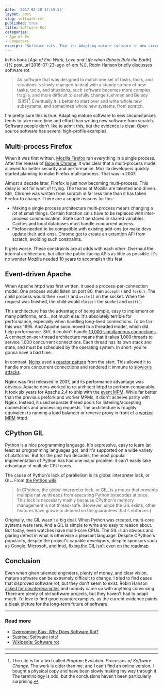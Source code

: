 ```yaml
---
date: '2017-02-28 17:59:53'
layout: post
slug: software-rot
published: true
title: Software Rot
categories:
- Age of Em
- Computers
excerpt: "Software rots. That is: Adapting mature software to new circumstances tends to take more time and effort than writing new software from scratch. Software people don't like to admit this, but open source software has several high-profile examples."
---
```


In his book [*Age of Em: Work, Love and Life when Robots Rule the Earth*]({% post_url 2016-07-23-age-of-em %}), Robin Hanson briefly discusses software rot:

> As software that was designed to match one set of tasks, tools, and situations is slowly changed to deal with a steady stream of new tasks, tools, and situations, such software becomes more complex, fragile, and more difficult to usefully change (Lehman and Belady 1985)[^Lehman]. Eventually it is better to start over and write whole new subsystems, and sometimes whole new systems, from scratch.

I'm pretty sure this is true. Adapting mature software to new circumstances tends to take more time and effort than writing new software from scratch. Software people don't like to admit this, but the evidence is clear. Open source software has several high-profile examples.


## Multi-process Firefox

When it was first written, [Mozilla Firefox](https://en.wikipedia.org/wiki/Firefox) ran everything in a single process. After the release of [Google Chrome](https://en.wikipedia.org/wiki/Google_Chrome), it was clear that a multi-process model allowed for better security and performance. Mozilla developers quickly started planning to make Firefox multi-process. That was in 2007.

Almost a decade later, Firefox is just now becoming multi-process. This delay is not for want of trying. The teams at Mozilla are talented and driven. Still, Chrome was written from scratch in far less time than it has taken Firefox to change. There are a couple reasons for this:

- Making a single process architecture multi-process means changing a *lot* of small things. Certain function calls have to be replaced with inter-process communication. State can't be stored in shared variables. Caches and local databases must handle concurrent access.
- Firefox needed to be compatible with existing add-ons (or make devs update their add-ons). Chrome got to create an extention API from scratch, avoiding such constraints.

It gets worse. These constraints are at odds with each other: Overhaul the internal architecture, but alter the public-facing APIs as little as possible. It's no wonder Mozilla needed 10 years to accomplish this feat.


## Event-driven Apache

When Apache httpd was first written, it used a process-per-connection model. One process would listen on port 80, then `accept()` and `fork()`. The child process would then `read()` and `write()` on the socket. When the request was finished, the child would `close()` the socket and `exit()`.

This architecture has the advantage of being simple, easy to implement on many platforms, and… not much else. It's absolutely terrible for performance, especially when handling long-lived connections. To be fair: this *was* 1995. And Apache soon moved to a threaded model, which did help performance. Still, it couldn't handle [10,000 simultaneous connections](https://en.wikipedia.org/wiki/C10k_problem). A connection-per-thread architecture means that it takes 1,000 threads to service 1,000 concurrent connections. Each thread has its own stack and state, and must be scheduled by the operating system. In short: you're gonna have a bad time.

In contrast, [Nginx](https://www.nginx.com) used a [reactor pattern](https://en.wikipedia.org/wiki/Reactor_pattern) from the start. This allowed it to handle more concurrent connections and rendered it immune to [slowloris attacks](https://en.wikipedia.org/wiki/Slowloris_%28computer_security%29).

Nginx was first released in 2007, and its performance advantage was obvious. Apache devs worked to re-architect httpd to perform comparably. It took six years for Apache 2.4 to ship with the [event MPM](https://httpd.apache.org/docs/2.4/mod/event.html). While far better than the previous prefork and worker MPMs, it didn't acheive parity with Nginx. Instead, it used separate thread pools for listening/accepting connections and processing requests. The architecture is roughly equivalent to running a load balancer or reverse proxy in front of a [worker MPM](https://httpd.apache.org/docs/2.4/mod/worker.html) httpd.


## CPython GIL

Python is a nice programming language. It's expressive, easy to learn (at least as programming languages go), and it's supported on a wide variety of platforms. But for the past two decades, the most popular implementation of Python has had one major problem: it can't easily take advantage of multiple CPU cores.

The cause of Python's lack of parallelism is its global interpreter lock, or GIL. From [the Python wiki](https://wiki.python.org/moin/GlobalInterpreterLock):

> In CPython, the global interpreter lock, or GIL, is a mutex that prevents multiple native threads from executing Python bytecodes at once. This lock is necessary mainly because CPython's memory management is not thread-safe. (However, since the GIL exists, other features have grown to depend on the guarantees that it enforces.)

Originally, the GIL wasn't a big deal. When Python was created, multi-core systems were rare. And a GIL is simple to write and easy to reason about. But today, even watches have multi-core CPUs. The GIL is an obvious and glaring defect in what is otherwise a pleasant language. Despite CPython's popularity, despite the project's capable developers, despite sponsors such as Google, Microsoft, and Intel, [fixing the GIL isn't even on the roadmap](https://docs.python.org/3.3/faq/library.html#can-t-we-get-rid-of-the-global-interpreter-lock).


## Conclusion

Even when given talented engineers, plenty of money, and clear vision, mature software can be extremely difficult to change. I tried to find cases that disproved software rot, but they don't seem to exist. Robin Hanson [asked for counterexamples](https://twitter.com/robinhanson/status/616982698305974272) and nobody came up with anything convincing. There are plenty of old software projects, but they haven't had to adapt much. I'd love to find good counterexamples, as the current evidence paints a bleak picture for the long-term future of software.

---

### Read more

- [Overcoming Bias: Why Does Software Rot?](http://www.overcomingbias.com/2016/06/why-does-software-rot.html)
- [Suprise: Software rots!](http://www.agile-process.org/change.html)
- [Wikipedia: Software rot](https://en.wikipedia.org/wiki/Software_rot)

---

[^Lehman]: The cite is for a text called *Program Evolution: Processes of Software Change*. The work is older than me, and I can't find an online version. I bought a physical copy and have been slowly making my way through it. The terminology is odd, but the conclusions haven't been particularly surprising.
